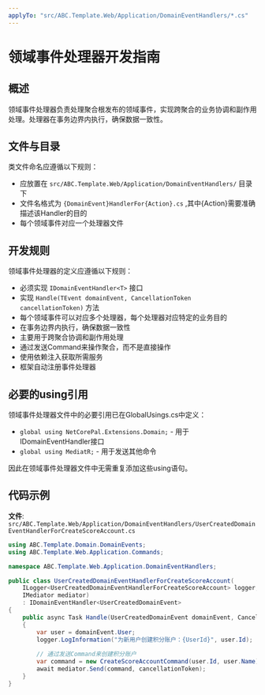 ```yaml
---
applyTo: "src/ABC.Template.Web/Application/DomainEventHandlers/*.cs"
---
```


# 领域事件处理器开发指南

## 概述

领域事件处理器负责处理聚合根发布的领域事件，实现跨聚合的业务协调和副作用处理。处理器在事务边界内执行，确保数据一致性。

## 文件与目录

类文件命名应遵循以下规则：
- 应放置在 `src/ABC.Template.Web/Application/DomainEventHandlers/` 目录下
- 文件名格式为 `{DomainEvent}HandlerFor{Action}.cs` ,其中{Action}需要准确描述该Handler的目的
- 每个领域事件对应一个处理器文件

## 开发规则

领域事件处理器的定义应遵循以下规则：
- 必须实现 `IDomainEventHandler<T>` 接口
- 实现 `Handle(TEvent domainEvent, CancellationToken cancellationToken)` 方法
- 每个领域事件可以对应多个处理器，每个处理器对应特定的业务目的
- 在事务边界内执行，确保数据一致性
- 主要用于跨聚合协调和副作用处理
- 通过发送Command来操作聚合，而不是直接操作
- 使用依赖注入获取所需服务
- 框架自动注册事件处理器

## 必要的using引用

领域事件处理器文件中的必要引用已在GlobalUsings.cs中定义：
- `global using NetCorePal.Extensions.Domain;` - 用于IDomainEventHandler接口
- `global using MediatR;` - 用于发送其他命令

因此在领域事件处理器文件中无需重复添加这些using语句。

## 代码示例

**文件**: `src/ABC.Template.Web/Application/DomainEventHandlers/UserCreatedDomainEventHandlerForCreateScoreAccount.cs`

```csharp
using ABC.Template.Domain.DomainEvents;
using ABC.Template.Web.Application.Commands;

namespace ABC.Template.Web.Application.DomainEventHandlers;

public class UserCreatedDomainEventHandlerForCreateScoreAccount(
    ILogger<UserCreatedDomainEventHandlerForCreateScoreAccount> logger,
    IMediator mediator)
    : IDomainEventHandler<UserCreatedDomainEvent>
{
    public async Task Handle(UserCreatedDomainEvent domainEvent, CancellationToken cancellationToken)
    {
        var user = domainEvent.User;
        logger.LogInformation("为新用户创建积分账户：{UserId}", user.Id);
        
        // 通过发送Command来创建积分账户
        var command = new CreateScoreAccountCommand(user.Id, user.Name);
        await mediator.Send(command, cancellationToken);
    }
}
```